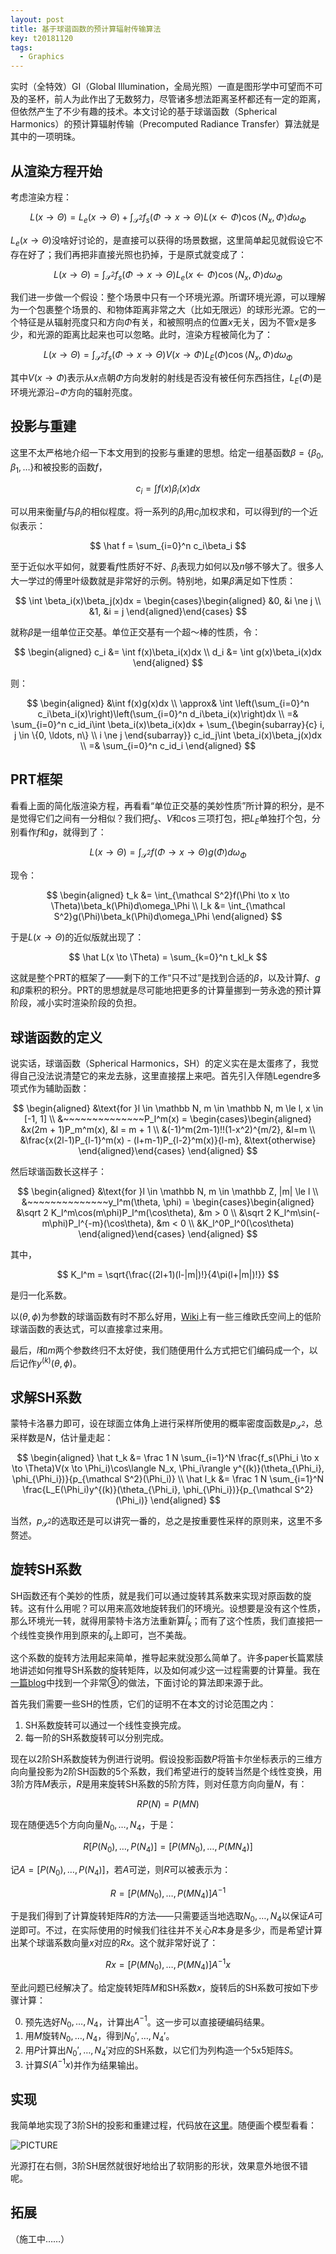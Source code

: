 ```yaml
---
layout: post
title: 基于球谐函数的预计算辐射传输算法
key: t20181120
tags:
  - Graphics
---
```


实时（全特效）GI（Global Illumination，全局光照）一直是图形学中可望而不可及的圣杯，前人为此作出了无数努力，尽管诸多想法距离圣杯都还有一定的距离，但依然产生了不少有趣的技术。本文讨论的基于球谐函数（Spherical Harmonics）的预计算辐射传输（Precomputed Radiance Transfer）算法就是其中的一项明珠。

<!--more-->

## 从渲染方程开始

考虑渲染方程：

$$
L(x \to \Theta) = L_e(x \to \Theta) + \int_{\mathcal S^2}f_s(\Phi \to x \to \Theta)L(x \leftarrow \Phi)\cos\langle N_x, \Phi\rangle d\omega_\Phi
$$

$L_e(x \to \Theta)$没啥好讨论的，是直接可以获得的场景数据，这里简单起见就假设它不存在好了；我们再把非直接光照也扔掉，于是原式就变成了：

$$
L(x \to \Theta) = \int_{\mathcal S^2}f_s(\Phi \to x \to \Theta)L_e(x \leftarrow \Phi)\cos\langle N_x, \Phi\rangle d\omega_\Phi
$$

我们进一步做一个假设：整个场景中只有一个环境光源。所谓环境光源，可以理解为一个包裹整个场景的、和物体距离非常之大（比如无限远）的球形光源。它的一个特征是从辐射亮度只和方向$\Phi$有关，和被照明点的位置$x$无关，因为不管$x$是多少，和光源的距离比起来也可以忽略。此时，渲染方程被简化为了：

$$
L(x \to \Theta) = \int_{\mathcal S^2}f_s(\Phi \to x \to \Theta)V(x \to \Phi)L_E(\Phi)\cos\langle N_x, \Phi\rangle d\omega_\Phi
$$

其中$V(x \to \Phi)$表示从$x$点朝$\Phi$方向发射的射线是否没有被任何东西挡住，$L_E(\Phi)$是环境光源沿$-\Phi$方向的辐射亮度。

## 投影与重建

这里不太严格地介绍一下本文用到的投影与重建的思想。给定一组基函数$\beta = \{\beta_0, \beta_1, \ldots\}$和被投影的函数$f$，

$$
c_i = \int f(x)\beta_i(x)dx
$$

可以用来衡量$f$与$\beta_i$的相似程度。将一系列的$\beta_i$用$c_i$加权求和，可以得到$f$的一个近似表示：

$$
\hat f = \sum_{i=0}^n c_i\beta_i
$$

至于近似水平如何，就要看$f$性质好不好、$\beta_i$表现力如何以及$n$够不够大了。很多人大一学过的傅里叶级数就是非常好的示例。特别地，如果$\beta$满足如下性质：

$$
\int \beta_i(x)\beta_j(x)dx = \begin{cases}\begin{aligned}
    &0, &i \ne j \\
    &1, &i = j
\end{aligned}\end{cases}
$$

就称$\beta$是一组单位正交基。单位正交基有一个超～棒的性质，令：

$$
\begin{aligned}
c_i &= \int f(x)\beta_i(x)dx \\
d_i &= \int g(x)\beta_i(x)dx
\end{aligned}
$$

则：

$$
\begin{aligned}
&\int f(x)g(x)dx  \\
\approx& \int \left(\sum_{i=0}^n c_i\beta_i(x)\right)\left(\sum_{i=0}^n d_i\beta_i(x)\right)dx \\
=& \sum_{i=0}^n c_id_i\int \beta_i(x)\beta_i(x)dx +
   \sum_{\begin{subarray}{c}
        i, j \in \{0, \ldots, n\} \\
        i \ne j
    \end{subarray}}
    c_id_j\int \beta_i(x)\beta_j(x)dx \\
=& \sum_{i=0}^n c_id_i
\end{aligned}
$$

## PRT框架

看看上面的简化版渲染方程，再看看“单位正交基的美妙性质”所计算的积分，是不是觉得它们之间有一分相似？我们把$f_s$、$V$和$\cos$三项打包，把$L_E$单独打个包，分别看作$f$和$g$，就得到了：

$$
L(x \to \Theta) = \int_{\mathcal S^2}f(\Phi \to x \to \Theta)g(\Phi)d\omega_\Phi
$$

现令：

$$
\begin{aligned}
    t_k &= \int_{\mathcal S^2}f(\Phi \to x \to \Theta)\beta_k(\Phi)d\omega_\Phi \\
    l_k &= \int_{\mathcal S^2}g(\Phi)\beta_k(\Phi)d\omega_\Phi
\end{aligned}
$$

于是$L(x \to \Theta)$的近似版就出现了：

$$
\hat L(x \to \Theta) = \sum_{k=0}^n t_kl_k
$$

这就是整个PRT的框架了——剩下的工作“只不过”是找到合适的$\beta$，以及计算$f$、$g$和$\beta$乘积的积分。PRT的思想就是尽可能地把更多的计算量挪到一劳永逸的预计算阶段，减小实时渲染阶段的负担。

## 球谐函数的定义

说实话，球谐函数（Spherical Harmonics，SH）的定义实在是太蛋疼了，我觉得自己没法说清楚它的来龙去脉，这里直接摆上来吧。首先引入伴随Legendre多项式作为辅助函数：

$$
\begin{aligned}
&\text{for }l \in \mathbb N, m \in \mathbb N, m \le l, x \in [-1, 1] \\
&~~~~~~~~~~~~~~P_l^m(x) = \begin{cases}\begin{aligned}
    &x(2m + 1)P_m^m(x), &l = m + 1 \\
    &(-1)^m(2m-1)!!(1-x^2)^{m/2}, &l=m \\
    &\frac{x(2l-1)P_{l-1}^m(x) - (l+m-1)P_{l-2}^m(x)}{l-m}, &\text{otherwise}
\end{aligned}\end{cases}
\end{aligned}
$$

然后球谐函数长这样子：

$$
\begin{aligned}
&\text{for }l \in \mathbb N, m \in \mathbb Z, |m| \le l \\
&~~~~~~~~~~~~~~y_l^m(\theta, \phi) = \begin{cases}\begin{aligned}
    &\sqrt 2 K_l^m\cos(m\phi)P_l^m(\cos\theta), &m > 0 \\
    &\sqrt 2 K_l^m\sin(-m\phi)P_l^{-m}(\cos\theta), &m < 0 \\
    &K_l^0P_l^0(\cos\theta)
\end{aligned}\end{cases}
\end{aligned}
$$

其中，

$$
K_l^m = \sqrt{\frac{(2l+1)(l-|m|)!}{4\pi(l+|m|)!}}
$$

是归一化系数。

以$(\theta, \phi)$为参数的球谐函数有时不那么好用，[Wiki](https://en.wikipedia.org/wiki/Table_of_spherical_harmonics)上有一些三维欧氏空间上的低阶球谐函数的表达式，可以直接拿过来用。

最后，$l$和$m$两个参数终归不太好使，我们随便用什么方式把它们编码成一个，以后记作$y^{(k)}(\theta, \phi)$。

## 求解SH系数

蒙特卡洛暴力即可，设在球面立体角上进行采样所使用的概率密度函数是$p_{\mathcal S^2}$，总采样数是$N$，估计量走起：

$$
\begin{aligned}
    \hat t_k &= \frac 1 N \sum_{i=1}^N \frac{f_s(\Phi_i \to x \to \Theta)V(x \to \Phi_i)\cos\langle N_x, \Phi_i\rangle y^{(k)}(\theta_{\Phi_i}, \phi_{\Phi_i})}{p_{\mathcal S^2}(\Phi_i)} \\
    \hat l_k &= \frac 1 N \sum_{i=1}^N \frac{L_E(\Phi_i)y^{(k)}(\theta_{\Phi_i}, \phi_{\Phi_i})}{p_{\mathcal S^2}(\Phi_i)}
\end{aligned}
$$

当然，$p_{\mathcal S^2}$的选取还是可以讲究一番的，总之是按重要性采样的原则来，这里不多赘述。

## 旋转SH系数

SH函数还有个美妙的性质，就是我们可以通过旋转其系数来实现对原函数的旋转。这有什么用呢？可以用来高效地旋转我们的环境光。设想要是没有这个性质，那么环境光一转，就得用蒙特卡洛方法重新算$\hat l_k$；而有了这个性质，我们直接把一个线性变换作用到原来的$\hat l_k$上即可，岂不美哉。

这个系数的旋转方法用起来简单，推导起来就没那么简单了。许多paper长篇累牍地讲述如何推导SH系数的旋转矩阵，以及如何减少这一过程需要的计算量。我在[一篇blog](http://filmicworlds.com/blog/simple-and-fast-spherical-harmonic-rotation/)中找到一个非常⑨的做法，下面讨论的算法即来源于此。

首先我们需要一些SH的性质，它们的证明不在本文的讨论范围之内：

1. SH系数旋转可以通过一个线性变换完成。
2. 每一阶的SH系数旋转可以分别完成。

现在以2阶SH系数旋转为例进行说明。假设投影函数$P$将笛卡尔坐标表示的三维方向向量投影为2阶SH函数的5个系数，我们希望进行的旋转当然是个线性变换，用3阶方阵$M$表示，$R$是用来旋转SH系数的5阶方阵，则对任意方向向量$N$，有：

$$
RP(N) = P(MN)
$$

现在随便选5个方向向量$N_0, \ldots, N_4$，于是：

$$
R [P(N_0), \ldots, P(N_4)] = [P(MN_0), \ldots, P(MN_4)]
$$

记$A = [P(N_0), \ldots, P(N_4)]$，若$A$可逆，则$R$可以被表示为：

$$
R = [P(MN_0), \ldots, P(MN_4)]A^{-1}
$$

于是我们得到了计算旋转矩阵$R$的方法——只需要适当地选取$N_0, \ldots, N_4$以保证$A$可逆即可。不过，在实际使用的时候我们往往并不关心$R$本身是多少，而是希望计算出某个球谐系数向量$x$对应的$Rx$。这个就非常好说了：

$$
Rx = [P(MN_0), \ldots, P(MN_4)]A^{-1}x
$$

至此问题已经解决了。给定旋转矩阵$M$和SH系数$x$，旋转后的SH系数可按如下步骤计算：

0. 预先选好$N_0, \ldots, N_4$，计算出$A^{-1}$。这一步可以直接硬编码结果。
1. 用$M$旋转$N_0, \ldots, N_4$，得到$N_0', \ldots, N_4'$。
2. 用$P$计算出$N_0', \ldots, N_4'$对应的SH系数，以它们为列构造一个5x5矩阵$S$。
3. 计算$S(A^{-1}x)$并作为结果输出。

## 实现

我简单地实现了3阶SH的投影和重建过程，代码放在[这里](https://github.com/AirGuanZ/Atrc/tree/master/Source/Tools/SH)。随便画个模型看看：

![PICTURE]({{site.url}}/postpics/Atrc/2018_11_26_3OrderSHReconstructed.png)

光源打在右侧，3阶SH居然就很好地给出了软阴影的形状，效果意外地很不错呢。

## 拓展

（施工中……）
